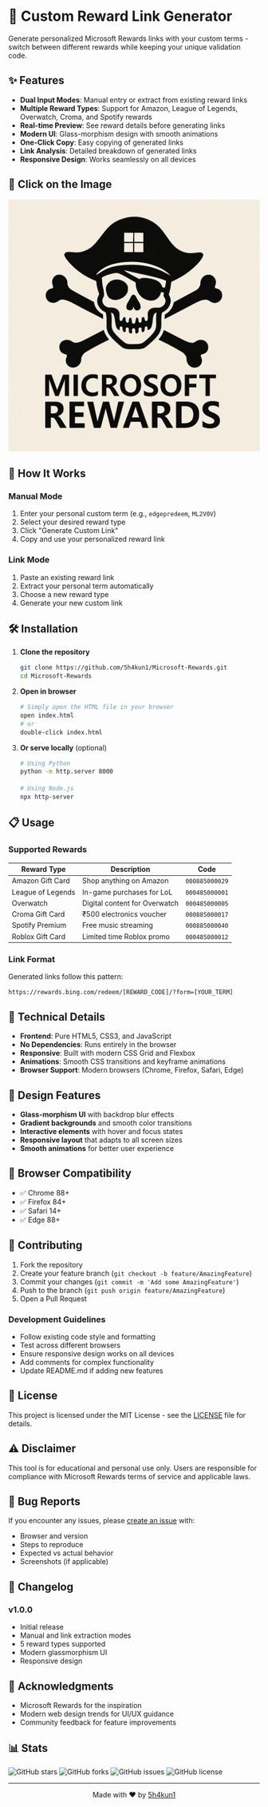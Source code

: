 # 🎁 Custom Reward Link Generator

Generate personalized Microsoft Rewards links with your custom terms - switch between different rewards while keeping your unique validation code.

## ✨ Features

- **Dual Input Modes**: Manual entry or extract from existing reward links
- **Multiple Reward Types**: Support for Amazon, League of Legends, Overwatch, Croma, and Spotify rewards
- **Real-time Preview**: See reward details before generating links
- **Modern UI**: Glass-morphism design with smooth animations
- **One-Click Copy**: Easy copying of generated links
- **Link Analysis**: Detailed breakdown of generated links
- **Responsive Design**: Works seamlessly on all devices

## 🚀 Click on the Image

[![Custom Reward Link Generator](https://github.com/5h4kun1/Microsoft-Rewards/blob/main/logo.png)](https://5h4kun1.github.io/Microsoft-Rewards/index.html)


## 🎯 How It Works

### Manual Mode
1. Enter your personal custom term (e.g., `edgepredeem`, `ML2V0V`)
2. Select your desired reward type
3. Click "Generate Custom Link"
4. Copy and use your personalized reward link

### Link Mode
1. Paste an existing reward link
2. Extract your personal term automatically
3. Choose a new reward type
4. Generate your new custom link

## 🛠️ Installation

1. **Clone the repository**
   ```bash
   git clone https://github.com/5h4kun1/Microsoft-Rewards.git
   cd Microsoft-Rewards
   ```

2. **Open in browser**
   ```bash
   # Simply open the HTML file in your browser
   open index.html
   # or
   double-click index.html
   ```

3. **Or serve locally** (optional)
   ```bash
   # Using Python
   python -m http.server 8000
   
   # Using Node.js
   npx http-server
   ```

## 📋 Usage

### Supported Rewards

| Reward Type | Description | Code |
|-------------|-------------|------|
| Amazon Gift Card | Shop anything on Amazon | `000885000029` |
| League of Legends | In-game purchases for LoL | `000485000001` |
| Overwatch | Digital content for Overwatch | `000485000005` |
| Croma Gift Card | ₹500 electronics voucher | `000885000017` |
| Spotify Premium | Free music streaming | `000885000040` |
| Roblox Gift Card | Limited time Roblox promo | `000485000012` |

### Link Format

Generated links follow this pattern:
```
https://rewards.bing.com/redeem/[REWARD_CODE]/?form=[YOUR_TERM]
```

## 🔧 Technical Details

- **Frontend**: Pure HTML5, CSS3, and JavaScript
- **No Dependencies**: Runs entirely in the browser
- **Responsive**: Built with modern CSS Grid and Flexbox
- **Animations**: Smooth CSS transitions and keyframe animations
- **Browser Support**: Modern browsers (Chrome, Firefox, Safari, Edge)

## 🎨 Design Features

- **Glass-morphism UI** with backdrop blur effects
- **Gradient backgrounds** and smooth color transitions
- **Interactive elements** with hover and focus states
- **Responsive layout** that adapts to all screen sizes
- **Smooth animations** for better user experience

## 📱 Browser Compatibility

- ✅ Chrome 88+
- ✅ Firefox 84+
- ✅ Safari 14+
- ✅ Edge 88+

## 🤝 Contributing

1. Fork the repository
2. Create your feature branch (`git checkout -b feature/AmazingFeature`)
3. Commit your changes (`git commit -m 'Add some AmazingFeature'`)
4. Push to the branch (`git push origin feature/AmazingFeature`)
5. Open a Pull Request

### Development Guidelines

- Follow existing code style and formatting
- Test across different browsers
- Ensure responsive design works on all devices
- Add comments for complex functionality
- Update README.md if adding new features

## 📝 License

This project is licensed under the MIT License - see the [LICENSE](LICENSE) file for details.

## ⚠️ Disclaimer

This tool is for educational and personal use only. Users are responsible for compliance with Microsoft Rewards terms of service and applicable laws.

## 🐛 Bug Reports

If you encounter any issues, please [create an issue](https://github.com/5h4kun1/Microsoft-Rewards/issues) with:
- Browser and version
- Steps to reproduce
- Expected vs actual behavior
- Screenshots (if applicable)

## 🔄 Changelog

### v1.0.0
- Initial release
- Manual and link extraction modes
- 5 reward types supported
- Modern glassmorphism UI
- Responsive design

## 🙏 Acknowledgments

- Microsoft Rewards for the inspiration
- Modern web design trends for UI/UX guidance
- Community feedback for feature improvements

## 📊 Stats

![GitHub stars](https://img.shields.io/github/stars/5h4kun1/Microsoft-Rewards?style=social)
![GitHub forks](https://img.shields.io/github/forks/5h4kun1/Microsoft-Rewards?style=social)
![GitHub issues](https://img.shields.io/github/issues/5h4kun1/Microsoft-Rewards)
![GitHub license](https://img.shields.io/github/license/5h4kun1/Microsoft-Rewards)

---

<p align="center">
  Made with ❤️ by <a href="https://github.com/5h4kun1">5h4kun1</a>
</p>
